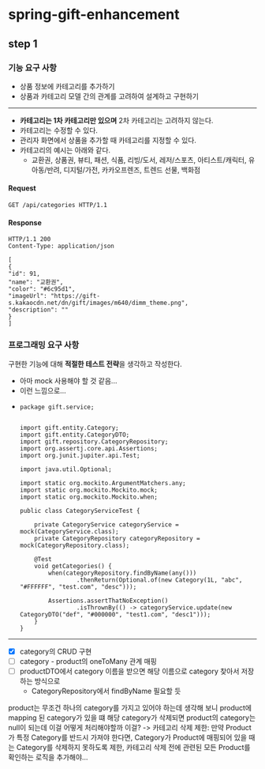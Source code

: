 # spring-gift-enhancement

## step 1
### 기능 요구 사항
* 상품 정보에 카테고리를 추가하기
* 상품과 카테고리 모델 간의 관계를 고려하여 설계하고 구현하기
---
* **카테고리는 1차 카테고리만 있으며** 2차 카테고리는 고려하지 않는다.
* 카테고리는 수정할 수 있다.
* 관리자 화면에서 상품을 추가할 때 카테고리를 지정할 수 있다.
* 카테고리의 예시는 아래와 같다.
  * 교환권, 상품권, 뷰티, 패션, 식품, 리빙/도서, 레저/스포츠, 아티스트/캐릭터, 유아동/반려, 디지털/가전, 카카오프렌즈, 트렌드 선물, 백화점
#### Request
```
GET /api/categories HTTP/1.1
```
#### Response
```
HTTP/1.1 200
Content-Type: application/json

[
{
"id": 91,
"name": "교환권",
"color": "#6c95d1",
"imageUrl": "https://gift-s.kakaocdn.net/dn/gift/images/m640/dimm_theme.png",
"description": ""
}
]
```
### 프로그래밍 요구 사항
구현한 기능에 대해 **적절한 테스트 전략**을 생각하고 작성한다.
* 아마 mock 사용해야 할 것 같음...
* 이런 느낌으로...
* ```
  package gift.service;


  import gift.entity.Category;
  import gift.entity.CategoryDTO;
  import gift.repository.CategoryRepository;
  import org.assertj.core.api.Assertions;
  import org.junit.jupiter.api.Test;
  
  import java.util.Optional;
  
  import static org.mockito.ArgumentMatchers.any;
  import static org.mockito.Mockito.mock;
  import static org.mockito.Mockito.when;
  
  public class CategoryServiceTest {
  
      private CategoryService categoryService = mock(CategoryService.class);
      private CategoryRepository categoryRepository = mock(CategoryRepository.class);
  
      @Test
      void getCategories() {
          when(categoryRepository.findByName(any()))
                  .thenReturn(Optional.of(new Category(1L, "abc", "#FFFFFF", "test.com", "desc")));
  
          Assertions.assertThatNoException()
                  .isThrownBy(() -> categoryService.update(new CategoryDTO("def", "#000000", "test1.com", "desc1")));
      }
  }
  ```
---
- [x] category의 CRUD 구현
- [ ] category - product의 oneToMany 관계 매핑 
- [ ] productDTO에서 category 이름을 받으면 해당 이름으로 category 찾아서 저장하는 방식으로
    * CategoryRepository에서 findByName 필요할 듯

product는 무조건 하나의 category를 가지고 있어야 하는데 생각해 보니 product에 mapping 된 
category가 있을 떄 해당 category가 삭제되면 product의 category는 null이 되는데 이걸 
어떻게 처리해야할까 이걸?
-> 카테고리 삭제 제한: 만약 Product가 특정 Category를 반드시 가져야 한다면, Category가 
Product에 매핑되어 있을 때는 Category를 삭제하지 못하도록 제한, 
카테고리 삭제 전에 관련된 모든 Product를 확인하는 로직을 추가해야...